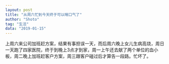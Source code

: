 ```yaml
---
layout: post
title: "从周六忙到今天终于可以喘口气了"
author: "Shoto"
tag: "生活"
data: "2019-01-15"
---
```


上周六来公司加班赶方案，结果有事担误一天，而后周六晚上女儿生病高烧，周日一天跑了四家医院，终于到晚上3点才到家，周一上午还去献了两个单位的血小板，周二晚上加班赶客户方案，周三跟客户碰过后才算告一段路。忙坏了。